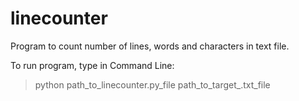 # linecounter

Program to count number of lines, words and characters in text file.

To run program, type in Command Line:

> python path_to_linecounter.py_file path_to_target_.txt_file
